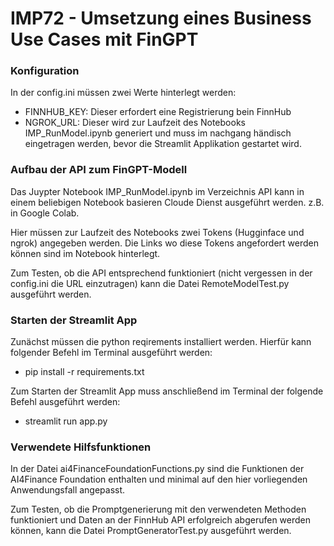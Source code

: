 # IMP72 - Umsetzung eines Business Use Cases mit FinGPT

### Konfiguration
In der config.ini müssen zwei Werte hinterlegt werden: 
- FINNHUB_KEY: Dieser erfordert eine Registrierung bein FinnHub
- NGROK_URL: Dieser wird zur Laufzeit des Notebooks IMP_RunModel.ipynb generiert und muss im nachgang händisch eingetragen werden, bevor die Streamlit Applikation gestartet wird.

### Aufbau der API zum FinGPT-Modell
Das Juypter Notebook IMP_RunModel.ipynb im Verzeichnis API kann in einem beliebigen Notebook basieren Cloude Dienst ausgeführt werden. z.B. in Google Colab.

Hier müssen zur Laufzeit des Notebooks zwei Tokens (Hugginface und ngrok) angegeben werden. Die Links wo diese Tokens angefordert werden können sind im Notebook hinterlegt.

Zum Testen, ob die API entsprechend funktioniert (nicht vergessen in der config.ini die URL einzutragen) kann die Datei RemoteModelTest.py ausgeführt werden.

### Starten der Streamlit App
Zunächst müssen die python reqirements installiert werden. Hierfür kann folgender Befehl im Terminal ausgeführt werden: 
- pip install -r requirements.txt

Zum Starten der Streamlit App muss anschließend im Terminal der folgende Befehl ausgeführt werden: 
- streamlit run app.py

### Verwendete Hilfsfunktionen
In der Datei ai4FinanceFoundationFunctions.py sind die Funktionen der AI4Finance Foundation enthalten und minimal auf den hier vorliegenden Anwendungsfall angepasst.

Zum Testen, ob die Promptgenerierung mit den verwendeten Methoden funktioniert und Daten an der FinnHub API erfolgreich abgerufen werden können, kann die Datei PromptGeneratorTest.py ausgeführt werden.